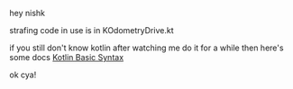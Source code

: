 hey nishk

strafing code in use is in KOdometryDrive.kt

if you still don't know kotlin after watching me do it for a while then
here's some docs [Kotlin Basic Syntax](https://kotlinlang.org/docs/basic-syntax.html)

ok cya!
